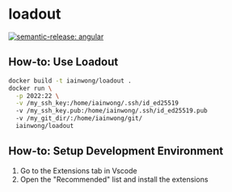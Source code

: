 # loadout

 [![semantic-release: angular](https://img.shields.io/badge/semantic--release-angular-e10079?logo=semantic-release)](https://github.com/semantic-release/semantic-release)

## How-to: Use Loadout

```bash
docker build -t iainwong/loadout .
docker run \
  -p 2022:22 \
  -v /my_ssh_key:/home/iainwong/.ssh/id_ed25519
  -v /my_ssh_key.pub:/home/iainwong/.ssh/id_ed25519.pub
  -v /my_git_dir/:/home/iainwong/git/
  iainwong/loadout
```

## How-to: Setup Development Environment

1. Go to the Extensions tab in Vscode
2. Open the "Recommended" list and install the extensions
